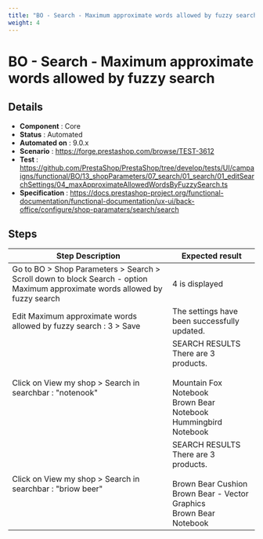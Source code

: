 ```yaml
---
title: "BO - Search - Maximum approximate words allowed by fuzzy search"
weight: 4
---
```


# BO - Search - Maximum approximate words allowed by fuzzy search
## Details
* **Component** : Core
* **Status** : Automated
* **Automated on** : 9.0.x
* **Scenario** : https://forge.prestashop.com/browse/TEST-3612
* **Test** : https://github.com/PrestaShop/PrestaShop/tree/develop/tests/UI/campaigns/functional/BO/13_shopParameters/07_search/01_search/01_editSearchSettings/04_maxApproximateAllowedWordsByFuzzySearch.ts
* **Specification** : https://docs.prestashop-project.org/functional-documentation/functional-documentation/ux-ui/back-office/configure/shop-paramaters/search/search

## Steps
| Step Description | Expected result |
| ----- | ----- |
| Go to BO > Shop Parameters > Search > Scroll down to block Search - option Maximum approximate words allowed by fuzzy search | 4 is displayed |
| Edit Maximum approximate words allowed by fuzzy search : 3 > Save | The settings have been successfully updated. |
| Click on View my shop > Search in searchbar : "notenook" | SEARCH RESULTS<br>There are 3 products.<br><br>Mountain Fox Notebook<br>Brown Bear Notebook<br>Hummingbird Notebook |
| Click on View my shop > Search in searchbar : "briow beer" | SEARCH RESULTS<br>There are 3 products.<br><br>Brown Bear Cushion<br>Brown Bear - Vector Graphics<br>Brown Bear Notebook |
